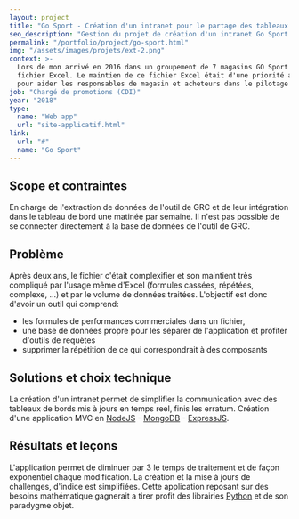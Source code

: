 ```yaml
---
layout: project
title: "Go Sport - Création d'un intranet pour le partage des tableaux de bord commerciaux"
seo_description: "Gestion du projet de création d'un intranet Go Sport. Développement full-stack NodeJS, MongodDB, ExpressJS."
permalink: "/portfolio/project/go-sport.html"
img: "/assets/images/projets/ext-2.png"
context: >-
  Lors de mon arrivé en 2016 dans un groupement de 7 magasins GO Sport indépendant, l'une de mes tâches consistait à maintenir à jour un 
  fichier Excel. Le maintien de ce fichier Excel était d'une priorité absolu car servant de tableau de bord hébdomadaire et mensuel
  pour aider les responsables de magasin et acheteurs dans le pilotage du points de vente et des univers.
job: "Chargé de promotions (CDI)"
year: "2018"
type:
  name: "Web app"
  url: "site-applicatif.html"
link:
  url: "#"
  name: "Go Sport"
---
```


<!--1. Scope et contraintes-->

## Scope et contraintes

En charge de l'extraction de données de l'outil de GRC et de leur intégration dans le tableau de bord une matinée par semaine. Il n'est pas possible de se connecter directement à la base de données de l'outil de GRC.

<!--2. Problème-->

## Problème

Après deux ans, le fichier c'était complexifier et son maintient très compliqué par l'usage même d'Excel (formules cassées, répétées, complexe, ...) et par le volume de données traitées. L'objectif est donc d'avoir un outil qui comprend:

- les formules de performances commerciales dans un fichier,
- une base de données propre pour les séparer de l'application et profiter d'outils de requètes
- supprimer la répétition de ce qui correspondrait à des composants

<!--3. Solutions et choix technique-->

## Solutions et choix technique

La création d'un intranet permet de simplifier la communication avec des tableaux de bords mis à jours en temps reel, finis les erratum.
Création d'une application MVC en [NodeJS](https://nodejs.org/en/) - [MongoDB](https://www.mongodb.com/fr) - [ExpressJS](https://expressjs.com/fr/).

<!--4. Résultats et leçons-->

## Résultats et leçons

L'application permet de diminuer par 3 le temps de traitement et de façon exponentiel chaque modification. La création et la mise à jours de challenges, d'indice est simplifiées.
Cette application reposant sur des besoins mathématique gagnerait a tirer profit des librairies [Python](https://www.python.org/) et de son paradygme objet.
